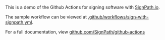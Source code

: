This is a demo of the Github Actions for signing software with [SignPath.io](https://about.signpath.io).

The sample workflow can be viewed at [.github/workflows/sign-with-signpath.yml](.github/workflows/sign-with-signpath.yml).

For a full documentation, view [github.com/SignPath/github-actions](https://github.com/SignPath/github-actions)